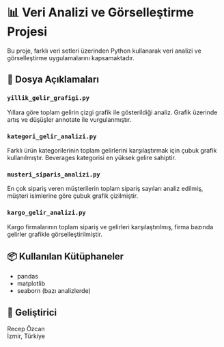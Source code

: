 # 📊 Veri Analizi ve Görselleştirme Projesi

Bu proje, farklı veri setleri üzerinden Python kullanarak veri analizi ve görselleştirme uygulamalarını kapsamaktadır.

## 📁 Dosya Açıklamaları

### `yillik_gelir_grafigi.py`
Yıllara göre toplam gelirin çizgi grafik ile gösterildiği analiz. Grafik üzerinde artış ve düşüşler annotate ile vurgulanmıştır.

### `kategori_gelir_analizi.py`
Farklı ürün kategorilerinin toplam gelirlerini karşılaştırmak için çubuk grafik kullanılmıştır. Beverages kategorisi en yüksek gelire sahiptir.

### `musteri_siparis_analizi.py`
En çok sipariş veren müşterilerin toplam sipariş sayıları analiz edilmiş, müşteri isimlerine göre çubuk grafik çizilmiştir.

### `kargo_gelir_analizi.py`
Kargo firmalarının toplam sipariş ve gelirleri karşılaştırılmış, firma bazında gelirler grafikle görselleştirilmiştir.

## 📦 Kullanılan Kütüphaneler
- pandas
- matplotlib
- seaborn (bazı analizlerde)

  
## 👤 Geliştirici

Recep Özcan  
İzmir, Türkiye  

